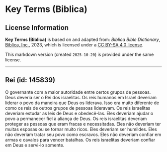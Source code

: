 # Key Terms (Biblica)

## License Information

**Key Terms (Biblica)** is based on and adapted from: _Biblica Bible Dictionary_, [Biblica, Inc.](https://www.biblica.com/), 2023, which is licensed under a [CC BY-SA 4.0 license](https://creativecommons.org/licenses/by-sa/4.0/legalcode.en).

This markdown version (created `2025-10-20`) is provided under the same license.



--------------------------------

## Rei (id: 145839)

O governante com a maior autoridade entre certos grupos de pessoas. Deus deveria ser o Rei dos israelitas. Os reis humanos em Israel deveriam liderar o povo da maneira que Deus os liderava. Isso era muito diferente de como os reis de outros grupos de pessoas lideravam. Os reis israelitas deveriam estudar as leis de Deus e obedecê\-las. Eles deveriam ajudar o povo a permanecer fiel à aliança de Deus. Os reis israelitas deveriam proteger as pessoas que eram fracas e necessitadas. Eles não deveriam ter muitas esposas ou se tornar muito ricos. Eles deveriam ser humildes. Eles não deveriam tratar seu povo como escravos. Eles não deveriam confiar em armas e cavalos para vencer batalhas. Os reis israelitas deveriam confiar em Deus e servi\-lo somente.


